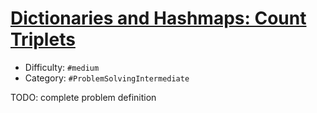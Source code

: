 # [Dictionaries and Hashmaps: Count Triplets](https://www.hackerrank.com/challenges/count-triplets-1)

- Difficulty:  `#medium`
- Category: `#ProblemSolvingIntermediate`

TODO: complete problem definition
